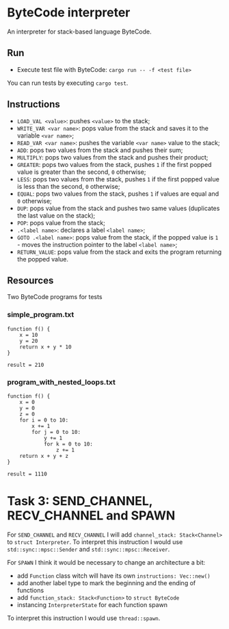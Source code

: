 # ByteCode interpreter

An interpreter for stack-based language ByteCode.

## Run

- Execute test file with ByteCode: `cargo run -- -f <test file>`

You can run tests by executing `cargo test`.

## Instructions

- `LOAD_VAL <value>`: pushes `<value>` to the stack;
- `WRITE_VAR <var name>`: pops value from the stack and saves it to the variable `<var name>`;
- `READ_VAR <var name>`: pushes the variable `<var name>` value to the stack;
- `ADD`: pops two values from the stack and pushes their sum;
- `MULTIPLY`: pops two values from the stack and pushes their product;
- `GREATER`: pops two values from the stack, pushes `1` if the first popped value is greater than the second, `0` otherwise;
- `LESS`: pops two values from the stack, pushes `1` if the first popped value is less than the second, `0` otherwise;
- `EQUAL`: pops two values from the stack, pushes `1` if values are equal and `0` otherwise;
- `DUP`: pops value from the stack and pushes two same values (duplicates the last value on the stack);
- `POP`: pops value from the stack;
- `.<label name>`: declares a label `<label name>`;
- `GOTO .<label name>`: pops value from the stack, if the popped value is `1` - moves the instruction pointer to the label `<label name>`;
- `RETURN_VALUE`: pops value from the stack and exits the program returning the popped value.

## Resources

Two ByteCode programs for tests

### simple_program.txt

```
function f() {
    x = 10
    y = 20
    return x + y * 10
}

result = 210
```

### program_with_nested_loops.txt

```
function f() {
    x = 0
    y = 0
    z = 0 
    for i = 0 to 10:
        x += 1
        for j = 0 to 10:
            y += 1
            for k = 0 to 10:
                z += 1
    return x + y + z
}

result = 1110
```

# Task 3: SEND_CHANNEL, RECV_CHANNEL and SPAWN

For `SEND_CHANNEL` and `RECV_CHANNEL` I will add `channel_stack: Stack<Channel>` to `struct Interpreter`.
To interpret this instruction I would use `std::sync::mpsc::Sender` and  `std::sync::mpsc::Receiver`.

For `SPAWN` I think it would be necessary to change an architecture a bit:
- add `Function` class witch will have its own `instructions: Vec::new()`
- add another label type to mark the beginning and the ending of functions
- add `function_stack: Stack<Function>` to `struct ByteCode`
- instancing `InterpreterState` for each function spawn

To interpret this instruction I would use `thread::spawn`.
